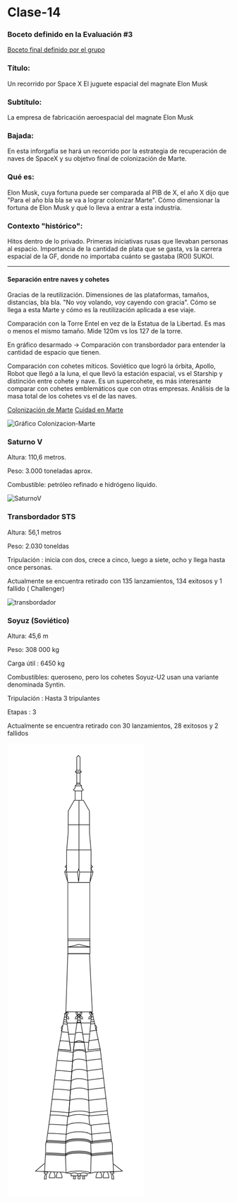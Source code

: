 # Clase-14

### Boceto definido en la Evaluación #3

[Boceto final definido por el grupo](img/boceto-final.jpg)

### Título: 
Un recorrido por Space X
El juguete espacial del magnate Elon Musk

### Subtítulo:
La empresa de fabricación aeroespacial del magnate Elon Musk

### Bajada:
En esta inforgafía se hará un recorrido por la estrategia de recuperación de naves de SpaceX y su objetvo final de colonización de Marte. 

### Qué es:
Elon Musk, cuya fortuna puede ser comparada al PIB de X, el año X dijo que "Para el año bla bla se va a lograr colonizar Marte". Cómo dimensionar la fortuna de Elon Musk y qué lo lleva a entrar a esta industria. 

### Contexto "histórico": 
Hitos dentro de lo privado. Primeras iniciativas rusas que llevaban personas al espacio. Importancia de la cantidad de plata que se gasta, vs la carrera espacial de la GF, donde no importaba cuánto se gastaba (ROI) SUKOI. 

---

#### Separación entre naves y cohetes 

Gracias de la reutilización. Dimensiones de las plataformas, tamaños, distancias, bla bla. "No voy volando, voy cayendo con gracia". Cómo se llega a esta Marte y cómo es la reutilización aplicada a ese viaje. 

Comparación con la Torre Entel en vez de la Estatua de la Libertad. Es mas o menos el mismo tamaño. Mide 120m vs los 127 de la torre. 

En gráfico desarmado -> Comparación con transbordador para entender la cantidad de espacio que tienen. 

Comparación con cohetes míticos. Soviético que logró la órbita, Apollo, Robot que llegó a la luna, el que llevó la estación espacial, vs el Starship y distinción entre cohete y nave. Es un supercohete, es más interesante comparar con cohetes emblemáticos que con otras empresas. Análisis de la masa total de los cohetes vs el de las naves.  

[Colonización de Marte](https://www.nationalgeographic.com/science/article/elon-musk-spacex-exploring-mars-planets-space-science)
[Cuidad en Marte](https://www.inverse.com/innovation/spacex-mars-city-codex)

![Gráfico Colonizacion-Marte](https://user-images.githubusercontent.com/75258779/200443781-84e0b7d4-4b8c-4213-a865-febc77839b42.svg)

### Saturno V

Altura: 110,6 metros.

Peso: 3.000 toneladas aprox.

Combustible: petróleo refinado e hidrógeno líquido.

![SaturnoV](https://user-images.githubusercontent.com/91480489/200436567-bcf2ca38-a071-4bf9-a0dc-1cdcec28dd34.png)

### Transbordador STS

Altura: 56,1 metros

Peso: 2.030  toneldas

Tripulación : inicia con dos, crece a  cinco, luego a siete, ocho y llega hasta once personas. 

Actualmente se encuentra retirado con 135 lanzamientos, 134 exitosos y  1 fallido ( Challenger)


![transbordador](https://user-images.githubusercontent.com/75574057/200448109-f7dc8e23-f928-4e1a-8181-739024f3ba27.svg)

### Soyuz (Soviético)

Altura: 45,6 m

Peso: 308 000 kg

Carga útil : 6450 kg

Combustibles: queroseno, pero los cohetes Soyuz-U2 usan una variante denominada Syntin.

Tripulación :  Hasta 3 tripulantes

Etapas : 3 

Actualmente se encuentra retirado con 30 lanzamientos, 28 exitosos y  2 fallidos


![soyuz](https://github.com/Space-X-Elon-Musk/Clase-14/blob/main/img/soyuz.svg)
